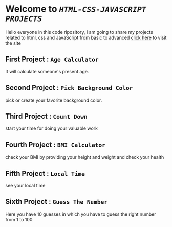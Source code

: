 # Welcome to _`HTML-CSS-JAVASCRIPT PROJECTS`_

Hello everyone in this code ripository, I am going to share my projects related to html, css and JavaScript from basic to advanced
[click here](https://html-css-js-projects-from-basic.netlify.app/) to visit the site

## First Project : `Age Calculator`

It will calculate someone's present age.

## Second Project : `Pick Background Color`

pick or create your favorite background color.

## Third Project : `Count Down`

start your time for doing your valuable work

## Fourth Project : `BMI Calculator`

check your BMI by providing your height and weight and check your health

## Fifth Project : `Local Time`

see your local time

## Sixth Project : `Guess The Number`

Here you have 10 guesses in which you have to guess the right number from 1 to 100.
